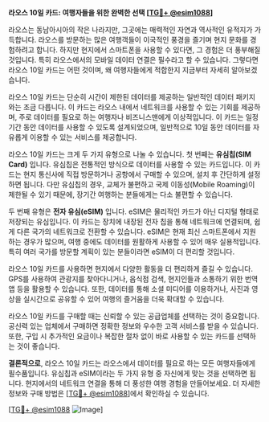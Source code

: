 **라오스 10일 카드: 여행자들을 위한 완벽한 선택 [[TG💪+ @esim1088](https://t.me/s/esim1088)]**

라오스는 동남아시아의 작은 나라지만, 그곳에는 매력적인 자연과 역사적인 유적지가 가득합니다. 라오스를 방문하는 많은 여행객들이 이국적인 풍경을 즐기며 현지 문화를 경험하려고 합니다. 하지만 현지에서 스마트폰을 사용할 수 있다면, 그 경험은 더 풍부해질 것입니다. 특히 라오스에서의 모바일 데이터 연결은 필수라고 할 수 있습니다. 그렇다면 라오스 10일 카드는 어떤 것이며, 왜 여행자들에게 적합한지 지금부터 자세히 알아보겠습니다.

라오스 10일 카드는 단순히 시간이 제한된 데이터를 제공하는 일반적인 데이터 패키지와는 조금 다릅니다. 이 카드는 라오스 내에서 네트워크를 사용할 수 있는 기회를 제공하며, 주로 데이터를 필요로 하는 여행자나 비즈니스맨에게 이상적입니다. 이 카드는 일정 기간 동안 데이터를 사용할 수 있도록 설계되었으며, 일반적으로 10일 동안 데이터를 자유롭게 이용할 수 있는 서비스를 제공합니다.

라오스 10일 카드는 크게 두 가지 유형으로 나눌 수 있습니다. 첫 번째는 **유심칩(SIM Card)** 입니다. 유심칩은 전통적인 방식으로 데이터를 사용할 수 있는 카드입니다. 이 카드는 현지 통신사에 직접 방문하거나 공항에서 구매할 수 있으며, 설치 후 간단하게 설정하면 됩니다. 다만 유심칩의 경우, 교체가 불편하고 국제 이동성(Mobile Roaming)이 제한될 수 있기 때문에, 장기간 여행하는 분들에게는 다소 불편할 수 있습니다.

두 번째 유형은 **전자 유심(eSIM)** 입니다. eSIM은 물리적인 카드가 아닌 디지털 형태로 저장되는 유심입니다. 이 카드는 장치에 내장된 전자 칩을 통해 네트워크에 연결되며, 쉽게 다른 국가의 네트워크로 전환할 수 있습니다. eSIM은 현재 최신 스마트폰에서 지원하는 경우가 많으며, 여행 중에도 데이터를 원활하게 사용할 수 있어 매우 실용적입니다. 특히 여러 국가를 방문할 계획이 있는 분들이라면 eSIM이 더 편리할 것입니다.

라오스 10일 카드를 사용하면 현지에서 다양한 활동을 더 편리하게 즐길 수 있습니다. GPS를 사용하여 관광지를 찾아다니거나, 음식점 검색, 현지인들과 소통하기 위한 번역 앱 등을 활용할 수 있습니다. 또한, 데이터를 통해 소셜 미디어를 이용하거나, 사진과 영상을 실시간으로 공유할 수 있어 여행의 즐거움을 더욱 확대할 수 있습니다.

라오스 10일 카드를 구매할 때는 신뢰할 수 있는 공급업체를 선택하는 것이 중요합니다. 공신력 있는 업체에서 구매하면 정확한 정보와 우수한 고객 서비스를 받을 수 있습니다. 또한, 구입 시 추가적인 요금이나 복잡한 절차 없이 바로 사용할 수 있는 카드를 선택하는 것이 좋습니다.

**결론적으로**, 라오스 10일 카드는 라오스에서 데이터를 필요로 하는 모든 여행자들에게 필수품입니다. 유심칩과 eSIM이라는 두 가지 유형 중 자신에게 맞는 것을 선택하면 됩니다. 현지에서의 네트워크 연결을 통해 더 풍성한 여행 경험을 만들어보세요. 더 자세한 정보와 구매 방법은 [[TG💪+ @esim1088](https://t.me/s/esim1088)]에서 확인하실 수 있습니다.

[[TG💪+ @esim1088](https://t.me/s/esim1088) ![Image](https://i.postimg.cc/Y0z9fWf4/image.png)]